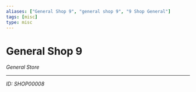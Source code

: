 ```yaml
---
aliases: ["General Shop 9", "general shop 9", "9 Shop General"]
tags: [misc]
type: misc
---
```


# General Shop 9

*General Store*

---
*ID: SHOP00008*